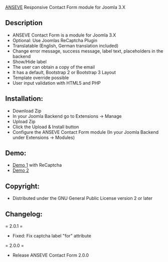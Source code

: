 [ANSEVE](http://anseve.de) Responsive Contact Form module for Joomla 3.X 

Description
---------------------
* ANSEVE Contact Form is a module for Joomla 3.X
* Optional: Use Joomlas ReCaptcha Plugin
* Translatable (English, German translation included)
* Change error message, success message, label text, placeholders in the backend
* Show/Hide label
* The user can obtain a copy of the email
* It has a default, Bootstrap 2 or Bootstrap 3 Layout
* Template override possible
* User input validation with HTML5 and PHP

Installation:
---------------------
* Download Zip
* In your Joomla Backend go to Extensions -> Manage
* Upload Zip
* Click the Upload & Install button
* Configure the ANSEVE Contact Form module (In your Joomla Backend under Extensions -> Modules)

Demo:
---------------------
* [Demo 1](http://anseve.de/joomla/index.php/demo-1.html) with ReCaptcha 
* [Demo 2](http://anseve.de/joomla/index.php/demo-2.html)

Copyright:
---------------------
* Distributed under the GNU General Public License version 2 or later


Changelog:
---------------------
= 2.0.1 =
* Fixed: Fix captcha label "for" attribute

= 2.0.0 =
* Release ANSEVE Contact Form 2.0.0

